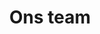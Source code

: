 ---
title: "Ons team"
draft: false
# page title background image
bg_image: "images/backgrounds/page-title.jpg"
# meta description
description : "Bij Dataworkz hebben we allemaal onze eigen specialismes. Kijk rond en kijk met wie jij wilt samenwerken!"
url: "about/team"
---
